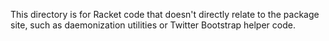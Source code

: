 This directory is for Racket code that doesn't directly relate to the package
site, such as daemonization utilities or Twitter Bootstrap helper code.
